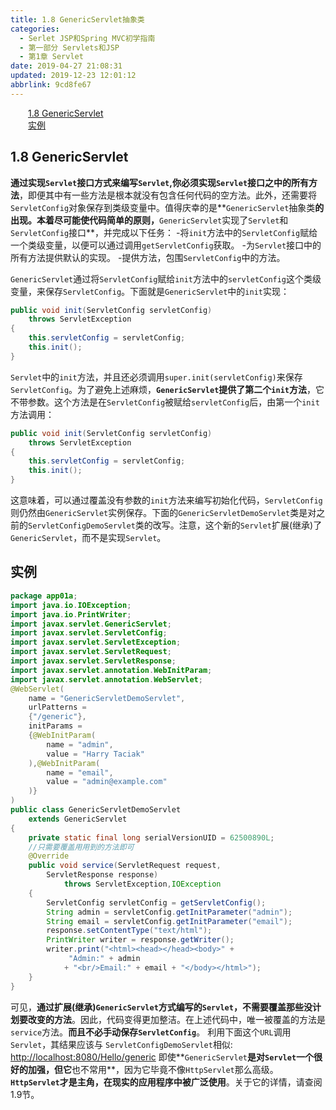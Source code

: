 ```yaml
---
title: 1.8 GenericServlet抽象类
categories: 
  - Serlet JSP和Spring MVC初学指南
  - 第一部分 Servlets和JSP
  - 第1章 Servlet
date: 2019-04-27 21:08:31
updated: 2019-12-23 12:01:12
abbrlink: 9cd8fe67
---
```

<div id='my_toc'><a href="/JavaReadingNotes/9cd8fe67/#1-8-GenericServlet" class="header_2">1.8 GenericServlet</a>&nbsp;<br><a href="/JavaReadingNotes/9cd8fe67/#实例" class="header_2">实例</a>&nbsp;<br></div>
<style>.header_1{margin-left: 1em;}.header_2{margin-left: 2em;}.header_3{margin-left: 3em;}.header_4{margin-left: 4em;}.header_5{margin-left: 5em;}.header_6{margin-left: 6em;}</style>
<!--more-->
<script>if (navigator.platform.search('arm')==-1){document.getElementById('my_toc').style.display = 'none';}var e,p = document.getElementsByTagName('p');while (p.length>0) {e = p[0];e.parentElement.removeChild(e);}</script>

<!--end-->
<!--SSTStart-->
## 1.8 GenericServlet ##
**通过实现`Servlet`接口方式来编写`Servlet`,你必须实现`Servlet`接口之中的所有方法**，即便其中有一些方法是根本就没有包含任何代码的空方法。此外，还需要将`ServletConfig`对象保存到类级变量中。值得庆幸的是**`GenericServlet`抽象类**的出现。本着尽可能使代码简单的原则，**`GenericServlet`实现了`Servlet`和`ServletConfig`接口**，并完成以下任务：
-将`init`方法中的`ServletConfig`赋给一个类级变量，以便可以通过调用`getServletConfig`获取。
-为`Servlet`接口中的所有方法提供默认的实现。
-提供方法，包围`ServletConfig`中的方法。

`GenericServlet`通过将`ServletConfig`赋给`init`方法中的`servletConfig`这个类级变量，来保存`ServletConfig`。下面就是`GenericServlet`中的`init`实现：
```java
public void init(ServletConfig servletConfig) 
    throws ServletException 
{
    this.servletConfig = servletConfig;
    this.init(); 
}
```
`Servlet`中的`init`方法，并且还必须调用`super.init(servletConfig)`来保存`ServletConfig`。为了避免上述麻烦，**`GenericServlet`提供了第二个`init`方法**，它不带参数。这个方法是在`ServletConfig`被赋给`servletConfig`后，由第一个`init`方法调用：

```java
public void init(ServletConfig servletConfig) 
    throws ServletException 
{ 
    this.servletConfig = servletConfig; 
    this.init(); 
}
```
这意味着，可以通过覆盖没有参数的`init`方法来编写初始化代码，`ServletConfig`则仍然由`GenericServlet`实例保存。下面的`GenericServletDemoServlet`类是对之前的`ServletConfigDemoServlet`类的改写。注意，这个新的`Servlet`扩展(继承)了`GenericServlet`，而不是实现`Servlet`。
## 实例 ##
```java
package app01a;
import java.io.IOException;
import java.io.PrintWriter;
import javax.servlet.GenericServlet;
import javax.servlet.ServletConfig;
import javax.servlet.ServletException;
import javax.servlet.ServletRequest;
import javax.servlet.ServletResponse;
import javax.servlet.annotation.WebInitParam;
import javax.servlet.annotation.WebServlet;
@WebServlet(
    name = "GenericServletDemoServlet",
    urlPatterns =
    {"/generic"},
    initParams =
    {@WebInitParam(
        name = "admin",
        value = "Harry Taciak"
    ),@WebInitParam(
        name = "email",
        value = "admin@example.com"
    )}
)
public class GenericServletDemoServlet 
    extends GenericServlet
{
    private static final long serialVersionUID = 62500890L;
    //只需要覆盖用用到的方法即可
    @Override
    public void service(ServletRequest request,
        ServletResponse response) 
            throws ServletException,IOException
    {
        ServletConfig servletConfig = getServletConfig();
        String admin = servletConfig.getInitParameter("admin");
        String email = servletConfig.getInitParameter("email");
        response.setContentType("text/html");
        PrintWriter writer = response.getWriter();
        writer.print("<html><head></head><body>" +
             "Admin:" + admin
            + "<br/>Email:" + email + "</body></html>");
    }
}
```
可见，**通过扩展(继承)`GenericServlet`方式编写的`Servlet`，不需要覆盖那些没计划要改变的方法**。因此，代码变得更加整洁。在上述代码中，唯一被覆盖的方法是`service`方法。**而且不必手动保存`ServletConfig`**。 利用下面这个`URL`调用`Servlet`，其结果应该与 `ServletConfigDemoServlet`相似:
[http://localhost:8080/Hello/generic](http://localhost:8080/Hello/generic)
即使**`GenericServlet`**是对`Servlet`一个很好的加强，但它**也不常用**，因为它毕竟不像`HttpServlet`那么高级。**`HttpServlet`才是主角，在现实的应用程序中被广泛使用**。关于它的详情，请查阅1.9节。
<!--SSTStop-->

